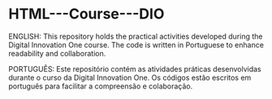 # HTML---Course---DIO

ENGLISH: This repository holds the practical activities developed during the Digital Innovation One course. The code is written in Portuguese to enhance readability and collaboration.

PORTUGUÊS: Este repositório contém as atividades práticas desenvolvidas durante o curso da Digital Innovation One. Os códigos estão escritos em português para facilitar a compreensão e colaboração.
